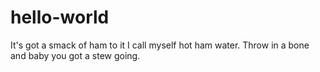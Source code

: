 # hello-world
It's got a smack of ham to it
I call myself hot ham water. Throw in a bone and baby you got a stew going.
